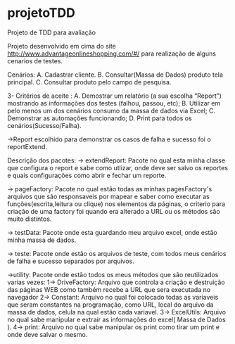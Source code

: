 # projetoTDD
Projeto de TDD para avaliação

Projeto desenvolvido em cima do site http://www.advantageonlineshopping.com/#/ para realização de alguns cenarios de testes.

Cenários:
A.	Cadastrar cliente.
B.	Consultar(Massa de Dados) produto tela principal.
C.	Consultar produto pelo campo de pesquisa.

3-	Critérios de aceite :
A.	Demostrar um relatório (a sua escolha “Report”) mostrando as informações dos testes (falhou, passou, etc);
B.	Utilizar em pelo menos um dos cenários consumo da massa de dados via Excel;
C.	Demonstrar as automações funcionando;
D.	Print para todos os cenários(Sucesso/Falha).

 ->Report escolhido para demonstrar os casos de falha e sucesso foi o reportExtend.
 
 Descrição dos pacotes:
  -> extendReport: Pacote no qual esta minha classe que configura o report e sabe como utlizar, onde deve ser salvo os reportes e quais configurações como abrir e fechar um reporte.
  
  -> pageFactory: Pacote no qual estão todas as minhas pagesFactory's arquivos que são responsaveis por mapear e saber como executar as funções(escrita,leitura ou clique) nos elementos da páginas, o criterio para criação de uma factory foi quando era alterado a URL ou os métodos são muito distintos.
  
  -> testData: Pacote onde esta guardando meu arquivo excel, onde estão minha massa de dados.
  
  -> teste: Pacote onde estão os arquivos de teste, com todos meus cenários de falha e sucesso separados por arquivos.
  
  ->utility: Pacote onde estão todos os meus métodos que são reutilizados varias vezes:
    1-> DriveFactory: Arquivo que controla a criação e destruição das páginas WEB como também recebe a URL que sera executada no navegador
    2-> Constant: Arquivo no qual foi colocado todas as variaveis que seram constantes na programação, como URL, local do arquivo da massa de dados, celula na qual estão cada variavel.
    3-> ExcelUtils: Arquivo no qual sabe manipular e extrair as informações do excel( Massa de Dados ).
    4-> print: Arquivo no qual sabe manipular os print como tirar um print e onde deve salvar o mesmo.
